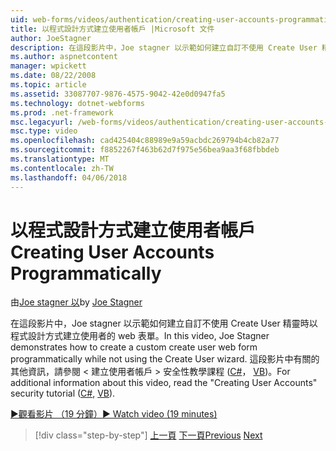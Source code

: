 ```yaml
---
uid: web-forms/videos/authentication/creating-user-accounts-programmatically
title: 以程式設計方式建立使用者帳戶 |Microsoft 文件
author: JoeStagner
description: 在這段影片中，Joe stagner 以示範如何建立自訂不使用 Create User 精靈時以程式設計方式建立使用者的 web 表單。 針對其他我...
ms.author: aspnetcontent
manager: wpickett
ms.date: 08/22/2008
ms.topic: article
ms.assetid: 33087707-9876-4575-9042-42e0d0947fa5
ms.technology: dotnet-webforms
ms.prod: .net-framework
msc.legacyurl: /web-forms/videos/authentication/creating-user-accounts-programmatically
msc.type: video
ms.openlocfilehash: cad425404c88989e9a59acbdc269794b4cb82a77
ms.sourcegitcommit: f8852267f463b62d7f975e56bea9aa3f68fbbdeb
ms.translationtype: MT
ms.contentlocale: zh-TW
ms.lasthandoff: 04/06/2018
---
```

<a name="creating-user-accounts-programmatically"></a><span data-ttu-id="d8eb1-104">以程式設計方式建立使用者帳戶</span><span class="sxs-lookup"><span data-stu-id="d8eb1-104">Creating User Accounts Programmatically</span></span>
====================
<span data-ttu-id="d8eb1-105">由[Joe stagner 以](https://github.com/JoeStagner)</span><span class="sxs-lookup"><span data-stu-id="d8eb1-105">by [Joe Stagner](https://github.com/JoeStagner)</span></span>

<span data-ttu-id="d8eb1-106">在這段影片中，Joe stagner 以示範如何建立自訂不使用 Create User 精靈時以程式設計方式建立使用者的 web 表單。</span><span class="sxs-lookup"><span data-stu-id="d8eb1-106">In this video, Joe Stagner demonstrates how to create a custom create user web form programmatically while not using the Create User wizard.</span></span> <span data-ttu-id="d8eb1-107">這段影片中有關的其他資訊，請參閱 < 建立使用者帳戶 > 安全性教學課程 ([C#](../../overview/older-versions-security/membership/creating-user-accounts-cs.md)， [VB](../../overview/older-versions-security/membership/creating-user-accounts-vb.md))。</span><span class="sxs-lookup"><span data-stu-id="d8eb1-107">For additional information about this video, read the "Creating User Accounts" security tutorial ([C#](../../overview/older-versions-security/membership/creating-user-accounts-cs.md), [VB](../../overview/older-versions-security/membership/creating-user-accounts-vb.md)).</span></span>

[<span data-ttu-id="d8eb1-108">&#9654;觀看影片 （19 分鐘）</span><span class="sxs-lookup"><span data-stu-id="d8eb1-108">&#9654; Watch video (19 minutes)</span></span>](https://channel9.msdn.com/Blogs/ASP-NET-Site-Videos/creating-user-accounts-programmatically)

> [!div class="step-by-step"]
> <span data-ttu-id="d8eb1-109">[上一頁](creating-user-accounts-with-the-create-user-wizard.md)
> [下一頁](validating-users-manually.md)</span><span class="sxs-lookup"><span data-stu-id="d8eb1-109">[Previous](creating-user-accounts-with-the-create-user-wizard.md)
[Next](validating-users-manually.md)</span></span>
